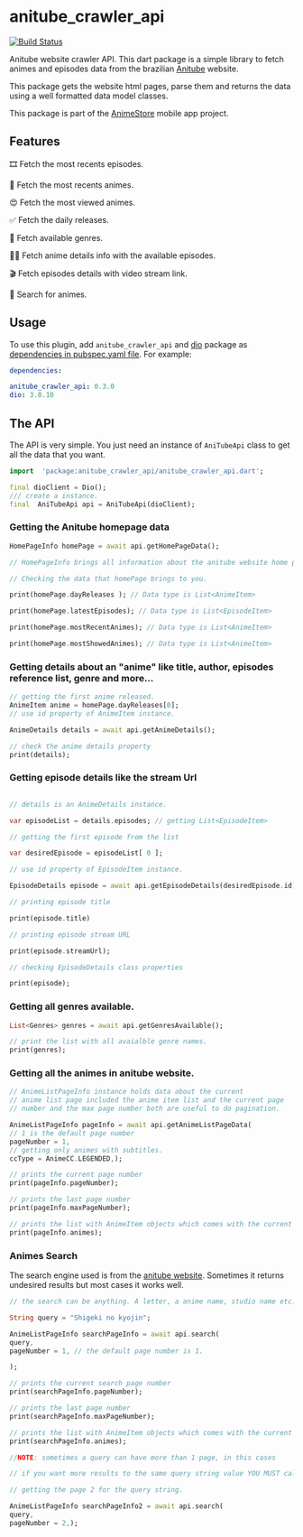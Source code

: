 # anitube_crawler_api

[![Build Status](https://travis-ci.com/sc4v3ng3r/anitube_crawler_api.svg?branch=master)](https://travis-ci.com/sc4v3ng3r/anitube_crawler_api)

Anitube website crawler API. This dart package is a simple library to fetch animes and episodes data from the brazilian [Anitube](https://www.anitube.site) website.

This package gets the website html pages, parse them and returns the data using a well formatted data model classes.

This package is part of the [AnimeStore](https://github.com/sc4v3ng3r/animeapp_course) mobile app project.

## Features

:film_strip: Fetch the most recents episodes.

:tada: Fetch the most recents animes.

:heart_eyes: Fetch the most viewed animes.

:white_check_mark: Fetch the daily releases.

:dizzy: Fetch available genres.

:ok_man: Fetch anime details info with the available episodes.

:clapper: Fetch episodes details with video stream link.

:mag_right: Search for animes.

  

## Usage

To use this plugin, add `anitube_crawler_api`  and  [dio](https://pub.dev/packages/dio)  package as [dependencies in pubspec.yaml file](https://flutter.io/platform-plugins/). For example:

  

```yaml
dependencies:

anitube_crawler_api: 0.3.0
dio: 3.0.10
```

## The API

The API is very simple. You just need an instance of ```AniTubeApi``` class to get all the data that you want.

```dart
import  'package:anitube_crawler_api/anitube_crawler_api.dart';

final dioClient = Dio();
/// create a instance.
final  AniTubeApi api = AniTubeApi(dioClient);
```
### Getting the Anitube homepage data
```dart
HomePageInfo homePage = await api.getHomePageData();

// HomePageInfo brings all information about the anitube website home page using a simple and good formated model.

// Checking the data that homePage brings to you.

print(homePage.dayReleases ); // Data type is List<AnimeItem>

print(homePage.latestEpisodes); // Data type is List<EpisodeItem>

print(homePage.mostRecentAnimes); // Data type is List<AnimeItem>

print(homePage.mostShowedAnimes); // Data type is List<AnimeItem>
```
### Getting details about an "anime" like title, author, episodes reference list, genre and more...

```dart
// getting the first anime released.
AnimeItem anime = homePage.dayReleases[0];
// use id property of AnimeItem instance.

AnimeDetails details = await api.getAnimeDetails();

// check the anime details property
print(details);
```
### Getting episode details like the stream Url
```dart

// details is an AnimeDetails instance.

var episodeList = details.episodes; // getting List<EpisodeItem>

// getting the first episode from the list

var desiredEpisode = episodeList[ 0 ];

// use id property of EpisodeItem instance.

EpisodeDetails episode = await api.getEpisodeDetails(desiredEpisode.id);

// printing episode title

print(episode.title)

// printing episode stream URL

print(episode.streamUrl);

// checking EpisodeDetails class properties

print(episode);
```

### Getting all genres available.

```dart
List<Genres> genres = await api.getGenresAvailable();

// print the list with all avaialble genre names.
print(genres);
```
### Getting all the animes in anitube website.
```dart
// AnimeListPageInfo instance holds data about the current
// anime list page included the anime item list and the current page
// number and the max page number both are useful to do pagination.

AnimeListPageInfo pageInfo = await api.getAnimeListPageData(
// 1 is the default page number
pageNumber = 1,
// getting only animes with subtitles.
ccType = AnimeCC.LEGENDED,);

// prints the current page number
print(pageInfo.pageNumber);

// prints the last page number
print(pageInfo.maxPageNumber);

// prints the list with AnimeItem objects which comes with the current page.
print(pageInfo.animes);
```

### Animes Search

The search engine used is from the [anitube website](https://www.anitube.site/). Sometimes it returns undesired results but most cases it works well.

```dart
// the search can be anything. A letter, a anime name, studio name etc.

String query = "Shigeki no kyojin";

AnimeListPageInfo searchPageInfo = await api.search(
query,
pageNumber = 1, // the default page number is 1.

);

// prints the current search page number
print(searchPageInfo.pageNumber);

// prints the last page number
print(searchPageInfo.maxPageNumber);

// prints the list with AnimeItem objects which comes with the current search page.
print(searchPageInfo.animes);

//NOTE: sometimes a query can have more than 1 page, in this cases

// if you want more results to the same query string value YOU MUST call search method again using the same query but a different pageNumber

// getting the page 2 for the query string.

AnimeListPageInfo searchPageInfo2 = await api.search(
query,
pageNumber = 2,);
```